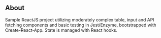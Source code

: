 ## About

Sample ReactJS project utilizing moderately complex table, input and API fetching components and basic testing in Jest/Enzyme, bootstrapped with Create-React-App. State is managed with React hooks.
